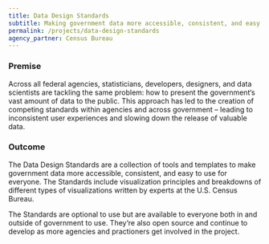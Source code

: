 ```yaml
---
title: Data Design Standards
subtitle: Making government data more accessible, consistent, and easy to use for everyone.
permalink: /projects/data-design-standards
agency_partner: Census Bureau
---
```

<h3>Premise</h3>
<p>
  Across all federal agencies, statisticians, developers, designers, and data
  scientists are tackling the same problem: how to present the government‘s vast
  amount of data to the public. This approach has led to the creation of
  competing standards within agencies and across government – leading to
  inconsistent user experiences and slowing down the release of valuable data.
</p>
<h3>Outcome</h3>
<p>
  The Data Design Standards are a collection of tools and templates to make 
  government data more accessible, consistent, and easy to use for everyone.
  The Standards include visualization principles and breakdowns of different
  types of visualizations written by experts at the U.S. Census Bureau.
</p>
<p>
  The Standards are optional to use but are available to everyone both in and
  outside of government to use. They‘re also open source and continue to
  develop as more agencies and practioners get involved in the project.
</p>